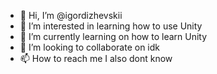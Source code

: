 - 👋 Hi, I’m @igordizhevskii
- 👀 I’m interested in learning how to use Unity
- 🌱 I’m currently learning on how to learn Unity
- 💞️ I’m looking to collaborate on idk
- 📫 How to reach me I also dont know

<!---
igordizhevskii/igordizhevskii is a ✨ special ✨ repository because its `README.md` (this file) appears on your GitHub profile.
You can click the Preview link to take a look at your changes.
--->
